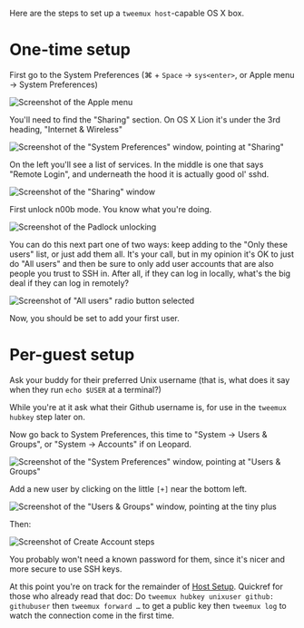Here are the steps to set up a `tweemux host`-capable OS X box.

# One-time setup

First go to the System Preferences
(⌘ + `Space` → `sys<enter>`, or Apple menu → System Preferences)

![Screenshot of the Apple menu](doc-img/osx/apple-menu.jpg)

You'll need to find the "Sharing" section. On OS X Lion it's under the 3rd
heading, "Internet & Wireless"

![Screenshot of the "System Preferences" window, pointing at "Sharing"](doc-img/osx/prefs-sharing.jpg)

On the left you'll see a list of services. In the middle is one that says
"Remote Login", and underneath the hood it is actually good ol' sshd.

![Screenshot of the "Sharing" window](doc-img/osx/remote-login.png)

First unlock n00b mode. You know what you're doing.

![Screenshot of the Padlock unlocking](doc-img/osx/unlock-n00b-mode.jpg)

You can do this next part one of two ways: keep adding to the "Only these
users" list, or just add them all. It's your call, but in my opinion it's OK to
just do "All users" and then be sure to only add user accounts that are also
people you trust to SSH in. After all, if they can log in locally, what's the
big deal if they can log in remotely?

![Screenshot of "All users" radio button selected](doc-img/osx/all-users-radio.png)


Now, you should be set to add your first user.

# Per-guest setup

Ask your buddy for their preferred Unix username (that is, what does it say
when they run `echo $USER` at a terminal?)

While you're at it ask what their Github username is, for use in the `tweemux
hubkey` step later on.

Now go back to System Preferences, this time to "System → Users & Groups", or
"System → Accounts" if on Leopard.

![Screenshot of the "System Preferences" window, pointing at "Users & Groups"](doc-img/osx/prefs-users.jpg)

Add a new user by clicking on the little `[+]` near the bottom left.

![Screenshot of the "Users & Groups" window, pointing at the tiny plus](doc-img/osx/add-user.png)

Then:

![Screenshot of Create Account steps](doc-img/osx/create-user.jpg)

You probably won't need a known password for them, since it's nicer and more
secure to use SSH keys.

At this point you're on track for the remainder of
[Host Setup](https://github.com/peopleadmin/tweemux#host-usage).
Quickref for those who already read that doc: Do `tweemux hubkey unixuser
github: githubuser` then `tweemux forward …` to get a public key then `tweemux
log` to watch the connection come in the first time.
